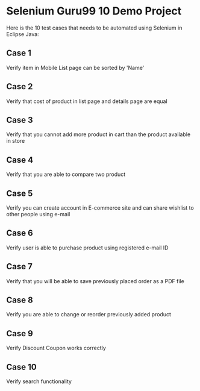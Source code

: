 # Selenium Guru99 10 Demo Project

Here is the 10 test cases that needs to be automated using Selenium in Eclipse Java:

## Case 1
Verify item in Mobile List page can be sorted by 'Name'

## Case 2
Verify that cost of product in list page and details page are equal

## Case 3
Verify that you cannot add more product in cart than the product available in store

## Case 4
Verify that you are able to compare two product

## Case 5
Verify you can create account in E-commerce site and can share wishlist to other people using e-mail

## Case 6
Verify user is able to purchase product using registered e-mail ID

## Case 7
Verify that you will be able to save previously placed order as a PDF file

## Case 8
Verify you are able to change or reorder previously added product

## Case 9
Verify Discount Coupon works correctly

## Case 10
Verify search functionality
